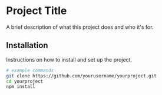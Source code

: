# Project Title

A brief description of what this project does and who it's for.

## Installation

Instructions on how to install and set up the project.

```bash
# example commands
git clone https://github.com/yourusername/yourproject.git
cd yourproject
npm install
